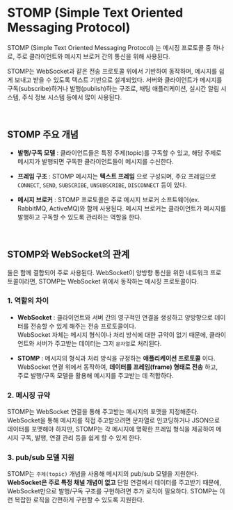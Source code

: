 # STOMP (Simple Text Oriented Messaging Protocol)

STOMP (Simple Text Oriented Messaging Protocol) 는 메시징 프로토콜 중 하나로, 주로 클라이언트와 메시지 브로커 간의 통신을 위해 사용된다. 

STOMP는 WebSocket과 같은 전송 프로토콜 위에서 기반하여 동작하며, 메시지를 쉽게 보내고 받을 수 있도록 텍스트 기반으로 설계되었다. 서버와 클라이언트가 메시지를 구독(subscribe)하거나 발행(publish)하는 구조로, 채팅 애플리케이션, 실시간 알림 시스템, 주식 정보 시스템 등에서 많이 사용된다.

<br/>

## STOMP 주요 개념
- __발행/구독 모델__ : 클라이언트들은 특정 주제(topic)를 구독할 수 있고, 해당 주제로 메시지가 발행되면 구독한 클라이언트들이 메시지를 수신한다.


- __프레임 구조__ : STOMP 메시지는 __텍스트 프레임__ 으로 구성되며, 주요 프레임으로 `CONNECT`, `SEND`, `SUBSCRIBE`, `UNSUBSCRIBE`, `DISCONNECT` 등이 있다.


- __메시지 브로커__ : STOMP 프로토콜은 주로 메시지 브로커 소프트웨어(ex. RabbitMQ, ActiveMQ)와 함께 사용된다. 메시지 브로커는 클라이언트가 메시지를 발행하고 구독할 수 있도록 관리하는 역할을 한다.


<br/>

## STOMP와 WebSocket의 관계
둘은 함께 결합되어 주로 사용된다. WebSocket이 양방향 통신을 위한 네트워크 프로토콜이라면, STOMP는 WebSocket 위에서 동작하는 메시징 프로토콜이다. <br/>

### 1. 역할의 차이
- __WebSocket__ : 클라이언트와 서버 간의 영구적인 연결을 생성하고 양방향으로 데이터를 전송할 수 있게 해주는 전송 프로토콜이다. <br/>
    WebSocket 자체는 메시지 형식이나 처리 방식에 대한 규약이 없기 때문에, 클라이언트와 서버가 주고받는 데이터는 그저 `문자열`로 처리된다.

  
- __STOMP__ : 메시지의 형식과 처리 방식을 규정하는 __애플리케이션 프로토콜__ 이다. WebSocket 연결 위에서 동작하여, __데이터를 프레임(frame) 형태로 전송__ 하고, <br/>
    주로 발행/구독 모델을 활용해 메시지를 주고받는 데 적합하다.

### 2. 메시징 규약
STOMP는 WebSocket 연결을 통해 주고받는 메시지의 포맷을 지정해준다. WebSocket을 통해 메시지를 직접 주고받으려면 문자열로 인코딩하거나 
JSON으로 데이터를 포맷해야 하지만, STOMP는 각 메시지에 명확한 프레임 형식을 제공하여 메시지 구독, 발행, 연결 관리 등을 쉽게 할 수 있게 한다.

### 3. pub/sub 모델 지원
STOMP는 `주제(topic)` 개념을 사용해 메시지의 pub/sub 모델을 지원한다. __WebSocket은 주로 특정 채널 개념이 없고__ 단일 연결에서 데이터를 주고받기 때문에, <br/>
WebSocket만으로 발행/구독 구조를 구현하려면 추가 로직이 필요하다. STOMP는 이런 복잡한 로직을 간편하게 구현할 수 있도록 지원한다.

